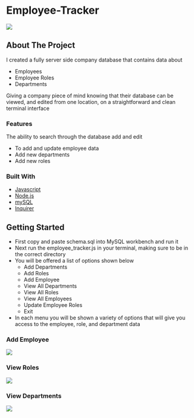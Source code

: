 # Employee-Tracker

![](./assets/images/view_employees.png)

## About The Project

I created a fully server side company database that contains data about

* Employees
* Employee Roles
* Departments

Giving a company piece of mind knowing that their database can be viewed, and edited from one location, on a straightforward and clean terminal interface

### Features

The ability to search through the database add and edit

* To add and update employee data
* Add new departments
* Add new roles


### Built With

* [Javascript](https://developer.mozilla.org/en-US/docs/Web/JavaScript)
* [Node.js](https://nodejs.org/en/docs/)
* [mySQL](https://www.npmjs.com/package/mysql)
* [Inquirer](https://www.npmjs.com/package/inquirer)

<!-- GETTING STARTED -->
## Getting Started

* First copy and paste schema.sql into MySQL workbench and run it
* Next run the employee_tracker.js in your terminal, making sure to be in the correct directory
* You will be offered a list of options shown below
    * Add Departments
    * Add Roles
    * Add Employee
    * View All Departments
    * View All Roles
    * View All Employees
    * Update Employee Roles
    * Exit
* In each menu you will be shown a variety of options that will give you access to the employee, role, and department data

### Add Employee
![](./assets/images/add_employee.png)

### View Roles
![](./assets/images/view_roles.png)

### View Departments

![](./assets/images/view_departments.png)